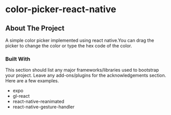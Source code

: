 # color-picker-react-native

<!-- ABOUT THE PROJECT -->
## About The Project
A simple color picker implemented using react native.You can drag the picker to change the color or type the hex code of the color.



### Built With

This section should list any major frameworks/libraries used to bootstrap your project. Leave any add-ons/plugins for the acknowledgements section. Here are a few examples.

* expo
* gl-react
* react-native-reanimated
* react-native-gesture-handler




